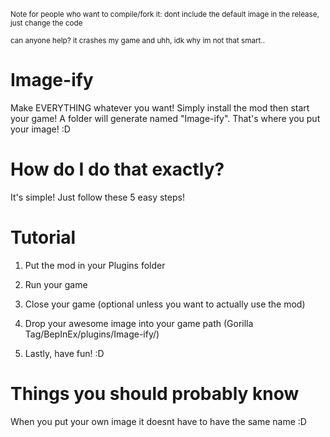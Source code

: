 <sub>Note for people who want to compile/fork it: dont include the default image in the release, just change the code<sub>

<sub> can anyone help? it crashes my game and uhh, idk why im not that smart.. <sub>

# Image-ify
  Make EVERYTHING whatever you want! Simply install the mod then start your game! A folder will generate named "Image-ify". That's where you put your image! :D

# How do I do that exactly?
  It's simple! Just follow these 5 easy steps!

# Tutorial

  1. Put the mod in your Plugins folder

  2. Run your game

  3. Close your game (optional unless you want to actually use the mod)

  4. Drop your awesome image into your game path (Gorilla Tag/BepInEx/plugins/Image-ify/)

  5. Lastly, have fun! :D


# Things you should probably know
When you put your own image it doesnt have to have the same name :D
